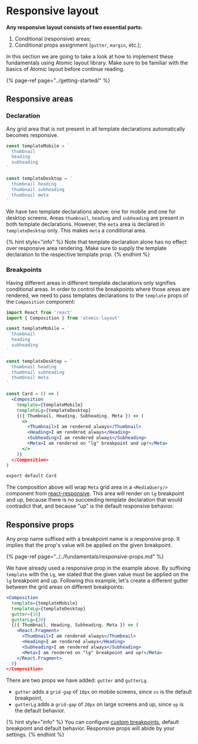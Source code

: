 # Responsive layout

**Any responsive layout consists of two essential parts:**

1. Conditional \(responsive\) areas;
2. Conditional props assignment \(`gutter`, `margin`, etc.\);

In this section we are going to take a look at how to implement these fundamentals using Atomic layout library. Make sure to be familiar with the basics of Atomic layout before continue reading.

{% page-ref page="../getting-started/" %}

## Responsive areas

### Declaration

Any grid area that is not present in all template declarations automatically becomes responsive.

```jsx
const templateMobile = `
  thumbnail
  heading
  subheading
`

const templateDesktop = `
  thumbnail heading
  thumbnail subheading
  thumbnail meta
`
```

We have two template declarations above: one for mobile and one for desktop screens. Areas `thumbnail`, `heading` and `subheading` are present in both template declarations. However, the `meta`  area is declared in `templateDesktop` only. This makes `meta` a conditional area.

{% hint style="info" %}
Note that template declaration alone has no effect over responsive area rendering. Make sure to supply the template declaration to the respective template prop.
{% endhint %}

### Breakpoints

Having different areas in different template declarations only signifies conditional areas. In order to control the breakpoints where those areas are rendered, we need to pass templates declarations to the `template` props of the `Composition` component:

```jsx
import React from 'react'
import { Composition } from 'atomic-layout'

const templateMobile = `
  thumbnail
  heading
  subheading
`

const templateDesktop = `
  thumbnail heading
  thumbnail subheading
  thumbnail meta
`

const Card = () => (
  <Composition
    template={templateMobile}
    templateLg={templateDesktop}
    {({ Thumbnail, Heading, Subheading, Meta }) => (
      <>
        <Thumbnail>I am rendered always</Thumbnail>
        <Heading>I am rendered always</Heading>
        <Subheading>I am rendered always</Subheading>
        <Meta>I am rendered on "lg" breakpoint and up!</Meta>
      </>
    )}
  </Composition>
)

export default Card
```

The composition above will wrap `Meta` grid area in a `<MediaQuery/>` component from [react-responsive](https://github.com/contra/react-responsive). This area will render on `lg` breakpoint and up, because there is no succeeding template declaration that would contradict that, and because "up" is the default responsive behavior.

## Responsive props

Any prop name suffixed with a breakpoint name is a responsive prop. It implies that the prop's value will be applied on the given breakpoint.

{% page-ref page="../../fundamentals/responsive-props.md" %}

We have already used a responsive prop in the example above. By suffixing `template` with the `Lg`, we stated that the given value must be applied on the `lg` breakpoint and up. Following this example, let's create a different gutter between the grid areas on different breakpoints:

```jsx
<Composition
  template={templateMobile}
  templateLg={templateDesktop}
  gutter={10}
  gutterLg={20}
  {({ Thumbnail, Heading, Subheading, Meta }) => (
    <React.Fragment>
      <Thumbnail>I am rendered always</Thumbnail>
      <Heading>I am rendered always</Heading>
      <Subheading>I am rendered always</Subheading>
      <Meta>I am rendered on "lg" breakpoint and up!</Meta>
    </React.Fragment>
  )}
</Composition>
```

There are two props we have added: `gutter` and `gutterLg`.

* `gutter` adds a `grid-gap` of `10px` on mobile screens, since `xs` is the default breakpoint,
* `gutterLg` adds a `grid-gap` of `20px` on large screens and up, since `up` is the default behavior.

{% hint style="info" %}
You can configure [custom breakpoints](../../fundamentals/breakpoints.md#custom-breakpoints), default breakpoint and default behavior. Responsive props will abide by your settings.
{% endhint %}



